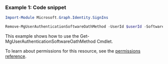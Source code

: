 ### Example 1: Code snippet

```powershellImport-Module Microsoft.Graph.Identity.SignIns

Remove-MgUserAuthenticationSoftwareOathMethod -UserId $userId -SoftwareOathAuthenticationMethodId $softwareOathAuthenticationMethodId
```
This example shows how to use the Get-MgUserAuthenticationSoftwareOathMethod Cmdlet.
To learn about permissions for this resource, see the [permissions reference](/graph/permissions-reference).

